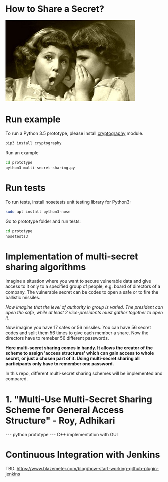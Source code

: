 # How to Share a Secret?

![Traditional way of sharing a secret](https://raw.githubusercontent.com/Qbicz/multi-secret-sharing/master/docs/Sharing-Secrets.jpg)

# Run example

To run a Python 3.5 prototype, please install [cryptography](https://pypi.python.org/pypi/cryptography) module.
```bash
pip3 install cryptography
```
Run an example
```bash
cd prototype
python3 multi-secret-sharing.py
```

# Run tests

To run tests, install nosetests unit testing library for Python3:
```bash
sudo apt install python3-nose
```
Go to prototype folder and run tests:
```bash
cd prototype
nosetests3
```

# Implementation of multi-secret sharing algorithms

Imagine a situation where you want to secure vulnerable data and give access to it only to a specified group of people, e.g. board of directors of a company. The vulnerable secret can be codes to open a safe or to fire the ballistic missiles.

*Now imagine that the level of authority in group is varied. The president can open the safe, while at least 2 vice-presidents must gather together to open it.*

Now imagine you have 17 safes or 56 missiles. You can have 56 secret codes and split them 56 times to give each member a share. Now the directors have to remeber 56 different passwords.

**Here multi-secret sharing comes in handy. It allows the creator of the scheme to assign 'access structures' which can gain access to whole secret, or just a chosen part of it. Using multi-secret sharing all participants only have to remember one password.**

In this repo, different multi-secret sharing schemes will be implemented and compared.

# 1. "Multi-Use Multi-Secret Sharing Scheme for General Access Structure" - Roy, Adhikari
--- python prototype
--- C++ implementation with GUI

# Continuous Integration with Jenkins
TBD.
https://www.blazemeter.com/blog/how-start-working-github-plugin-jenkins

